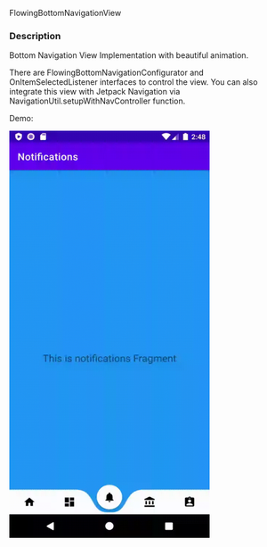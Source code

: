 FlowingBottomNavigationView

### Description
Bottom Navigation View Implementation with beautiful animation.

There are FlowingBottomNavigationConfigurator and OnItemSelectedListener interfaces to control
the view. You can also integrate this view with Jetpack Navigation via 
NavigationUtil.setupWithNavController function.

Demo:

<a href="url"><img src="/img/demo.gif" align="left" height="730" width="360" ></a>
